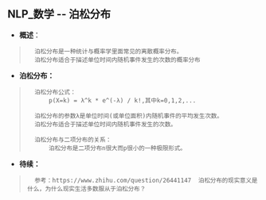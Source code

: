 ## NLP_数学 -- 泊松分布
- **概述**：
>       泊松分布是一种统计与概率学里面常见的离散概率分布。
>       泊松分布适合于描述单位时间内随机事件发生的次数的概率分布
>
>

- **泊松分布：**
>       泊松分布公式：
>           p(X=k) = λ^k * e^(-λ) / k!,其中k=0,1,2,...
>
>       泊松分布的参数λ是单位时间(或单位面积)内随机事件的平均发生次数。
>       泊松分布适合于描述单位时间内随机事件发生的次数。
>
>       泊松分布与二项分布的关系：
>           泊松分布是二项分布n很大而p很小的一种极限形式。
>
>
>
>
>


- **待续：**
>
>       参考：https://www.zhihu.com/question/26441147  泊松分布的现实意义是什么，为什么现实生活多数服从于泊松分布？
>
>
>
>
>
>
>
>
>
>
>
>
>

